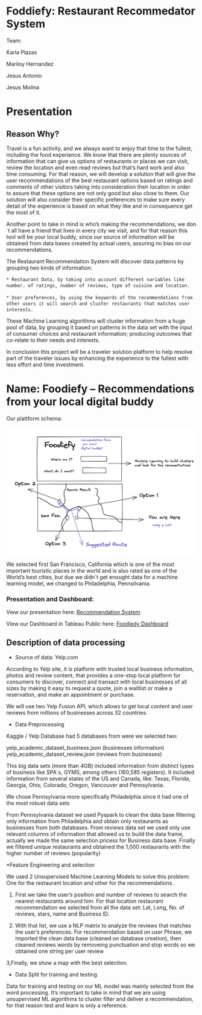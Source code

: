 # Foddiefy: Restaurant Recommedator System

Team:

Karla Plazas 

Mariloy Hernandez 

Jesus Antonio

Jesus Molina


# Presentation
## Reason Why?

Travel is a fun activity, and we always want to enjoy that time to the fullest, including the food experience. We know that there are plenty sources of information that can give us options of restaurants or places we can visit, review the location and even read reviews but that’s hard work and also time consuming. For that reason, we will develop a solution that will give the user recommendations of the best restaurant options based on ratings and comments of other visitors taking into consideration their location in order to assure that these options are not only good but also close to them. Our solution will also consider their specific preferences to make sure every detail of the experience is based on what they like and in consequence get the most of it.

Another point to take in mind is who’s making the recommendations, we don´t all have a friend that lives in every city we visit, and for that reason this tool will be your local buddy, since our source of information will be obtained from data bases created by actual users, assuring no bias on our recommendations. 

The Restaurant Recommendation System will discover data patterns by grouping two kinds of information:

    * Restaurant Data, by taking into account different variables like number. of ratings, number of reviews, type of cuisine and location. 
    
    * User preferences, by using the keywords of the recommendations from other users it will search and cluster restaurants that matches user interests.

These Machine Learning algorithms will cluster information from a huge pool of data, by grouping it based on patterns in the data set with the input of consumer choices and restaurant information; producing outcomes that co-relate to their needs and interests.

In conclusion this project will be a traveler solution platform to help resolve part of the traveler issues by enhancing the experience to the fullest with less effort and time investment.

# Name: Foodiefy – Recommendations from your local digital buddy 

Our plattform schema:

![diagram](/Resources/diagram2.png)

We selected first San Francisco, California which is one of the most important touristic places in the world and is also rated as one of the World’s best cities, but due we didn´t get enought data for a machine learning model, we changed to Philadelphia, Pennsilvania. 


### Presentation and Dashboard:

View our presentation here: <a href='https://docs.google.com/presentation/d/1ZlSZUL6SJBcRnLjmMwqcynuWotso9JrDRmxAZ9-IRTA/edit#slide=id.p1{/google_docs'> Recommendation System </a>

View our Dashboard in Tableau Public here:  <a href='https://public.tableau.com/app/profile/karla.plazas/viz/Foofiefy_Dashboard/Foodiefy?publish=yes'> Foodiedy Dashboard </a>

## Description of data processing

* Source of data: Yelp.com

According to Yelp site, it is platform with trusted local business information, photos and review content, that provides a one-stop local platform for consumers to discover, connect and transact with local businesses of all sizes by making it easy to request a quote, join a waitlist or make a reservation, and make an appointment or purchase.

We will use two Yelp Fusion API, which allows to get local content and user reviews from millions of businesses across 32 countries. 

* Data Preprocessing

Kaggle / Yelp Database had 5 databases from were we selected two: 

yelp_academic_dataset_business.json (businesses information)
yelp_academic_dataset_review.json (reviews from businesses)
 
This big data sets (more than 4GB) included information from distinct types of business like SPA`s, GYMS, among others (160,585 registers). It included information from several states of the US and Canada, like: Texas, Florida, Georgia, Ohio, Colorado, Oregon, Vancouver and Pennsylvania.

We chose Pennsylvania more specifically Philadelphia since it had one of the most robust data sets 

From Pennsylvania dataset we used Pyspark to clean the data base filtering only information from Philadelphia and obtain only restaurants as businesses from both databases. From reviews data set we used only use relevant columns of information that allowed us to build the data frame, actually we made the same selection pricess for Business data base. Finally we filtered unique restaurants and obtained the 1,000 restaurants with the higher number of reviews (popularity)

*Feature Engineering and selection

We used 2 Unsupervised Machine Learning Models to solve this  problem: One for the restaurant location and other for the recommendations.

1. First we take the user’s position and number of reviews to search the nearest restaurants around him. For that location restaurant recommendation we selected from all the data set: Lat, Long, No. of reviews, stars, name and Business ID. 

2. With that list, we use a NLP matrix to analyze the reviews that  matches the user’s preferences. For recommendation based on user Phrase, we imported the clean data base (cleaned on database creation), then cleaned reviews words by removeing punctuation and stop words so we obtained one string per user review

3,Finally, we show a map with the best selection.

* Data Split for training and testing

Data for training and testing on our ML model was mainly selected from the word processing. It’s important to take in mind that we are using unsupervised ML algorithms to cluster filter and deliver a recommendation, for that reason test and learn is only a reference.



